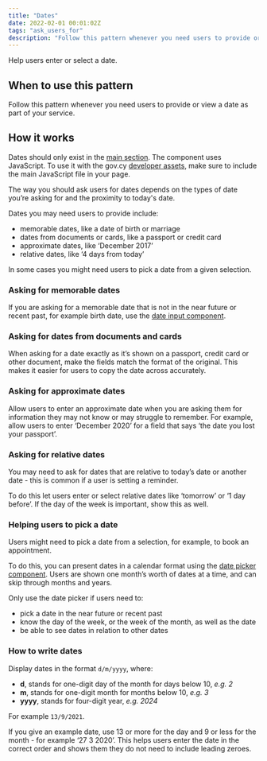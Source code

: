 ```yaml
---
title: "Dates"
date: 2022-02-01 00:01:02Z
tags: "ask_users_for"
description: "Follow this pattern whenever you need users to provide or view a date as part of your service."
---
```

Help users enter or select a date.

## When to use this pattern
Follow this pattern whenever you need users to provide or view a date as part of your service.

## How it works
Dates should only exist in the [main section](../../getting-started/page-template/#sections). The component uses JavaScript. To use it with the gov.cy [developer assets](../../getting-started/developer-assets/), make sure to include the main JavaScript file in your page.

The way you should ask users for dates depends on the types of date you’re asking for and the proximity to today's date.

Dates you may need users to provide include:
- memorable dates, like a date of birth or marriage
- dates from documents or cards, like a passport or credit card
- approximate dates, like ‘December 2017’
- relative dates, like ‘4 days from today’

In some cases you might need users to pick a date from a given selection.

### Asking for memorable dates
If you are asking for a memorable date that is not in the near future or recent past, for example birth date, use the [date input component](../../components/date_input/).

### Asking for dates from documents and cards
When asking for a date exactly as it’s shown on a passport, credit card or other document, make the fields match the format of the original. This makes it easier for users to copy the date across accurately.

### Asking for approximate dates
Allow users to enter an approximate date when you are asking them for information they may not know or may struggle to remember. For example, allow users to enter ‘December 2020’ for a field that says ‘the date you lost your passport’.

### Asking for relative dates
You may need to ask for dates that are relative to today’s date or another date - this is common if a user is setting a reminder.

To do this let users enter or select relative dates like ‘tomorrow’ or ‘1 day before’. If the day of the week is important, show this as well.

### Helping users to pick a date
Users might need to pick a date from a selection, for example, to book an appointment.

To do this, you can present dates in a calendar format using the [date picker component](../../components/date_picker/). Users are shown one month’s worth of dates at a time, and can skip through months and years.

Only use the date picker if users need to:
- pick a date in the near future or recent past
- know the day of the week, or the week of the month, as well as the date
- be able to see dates in relation to other dates

### How to write dates
Display dates in the format `d/m/yyyy`, where: 
- **d**, stands for one-digit day of the month for days below 10, _e.g. 2_
- **m**, stands for one-digit month for months below 10, _e.g. 3_
- **yyyy**, stands for four-digit year, _e.g. 2024_

For example `13/9/2021`.

If you give an example date, use 13 or more for the day and 9 or less for the month - for example ‘27 3 2020’. This helps users enter the date in the correct order and shows them they do not need to include leading zeroes.